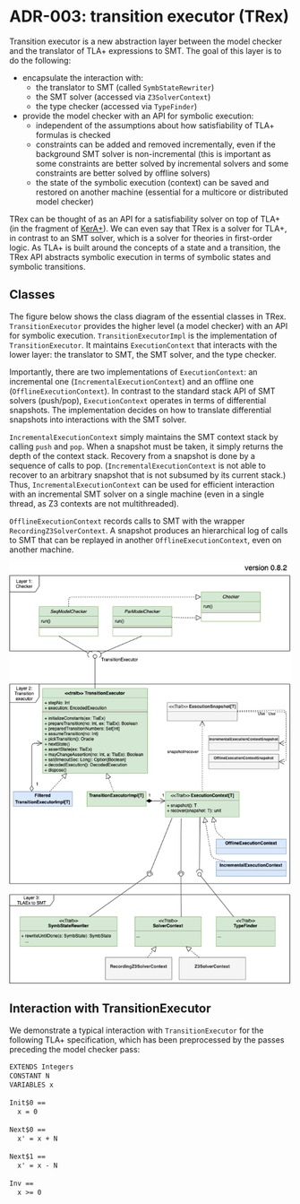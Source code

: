 # ADR-003: transition executor (TRex)

Transition executor is a new abstraction layer between the model checker and
the translator of TLA+ expressions to SMT. The goal of this layer is to do the
following:

 - encapsulate the interaction with:
   - the translator to SMT (called `SymbStateRewriter`)
   - the SMT solver (accessed via `Z3SolverContext`)
   - the type checker (accessed via `TypeFinder`)
 - provide the model checker with an API for symbolic execution:
   - independent of the assumptions about how satisfiability of TLA+
     formulas is checked
   - constraints can be added and removed incrementally,
     even if the background SMT solver is non-incremental
     (this is important as some constraints are better solved by incremental
      solvers and some constraints are better solved by offline solvers)
   - the state of the symbolic execution (context) can be saved
     and restored on another machine (essential for a multicore or distributed
     model checker)


TRex can be thought of as an API for a satisfiability solver on top of TLA+ (in
the fragment of [KerA+]). We can even say that TRex is a solver for TLA+, in
contrast to an SMT solver, which is a solver for theories in first-order logic.
As TLA+ is built around the concepts of a state and a transition, the TRex API
abstracts symbolic execution in terms of symbolic states and symbolic
transitions.

## Classes

The figure below shows the class diagram of the essential classes
in TRex.  `TransitionExecutor` provides the higher level (a model checker) with
an API for symbolic execution. `TransitionExecutorImpl` is the implementation
of `TransitionExecutor`. It maintains `ExecutionContext` that interacts with
the lower layer: the translator to SMT, the SMT solver, and the type checker.

Importantly, there are two implementations of `ExecutionContext`: an
incremental one (`IncrementalExecutionContext`) and an offline one
(`OfflineExecutionContext`). In contrast to the standard stack API of SMT
solvers (push/pop), `ExecutionContext` operates in terms of differential
snapshots. The implementation decides on how to translate differential
snapshots into interactions with the SMT solver.

`IncrementalExecutionContext` simply maintains the SMT context stack by calling
`push` and `pop`. When a snapshot must be taken, it simply returns the depth of
the context stack.  Recovery from a snapshot is done by a sequence of calls to
pop. (`IncrementalExecutionContext` is not able to recover to an arbitrary
snapshot that is not subsumed by its current stack.) Thus,
`IncrementalExecutionContext` can be used for efficient interaction with an
incremental SMT solver on a single machine (even in a single thread, as Z3
contexts are not multithreaded).

`OfflineExecutionContext` records calls to SMT with the wrapper
`RecordingZ3SolverContext`. A snapshot produces an hierarchical log of calls to
SMT that can be replayed in another `OfflineExecutionContext`, even on another
machine.

![TRex architecture](./trex-arch.png)

## Interaction with TransitionExecutor

We demonstrate a typical interaction with `TransitionExecutor` for the
following TLA+ specification, which has been preprocessed by the passes
preceding the model checker pass:

```tla
EXTENDS Integers
CONSTANT N
VARIABLES x

Init$0 ==
  x = 0

Next$0 ==
  x' = x + N

Next$1 ==
  x' = x - N

Inv ==
  x >= 0
```

[KerA+]: https://apalache.informal.systems/docs/apalache/kera.html

